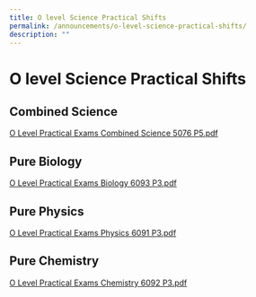 ```yaml
---
title: O level Science Practical Shifts
permalink: /announcements/o-level-science-practical-shifts/
description: ""
---
```

# O level Science Practical Shifts

## Combined Science

[O Level Practical Exams Combined Science 5076 P5.pdf](/files/O%20Level%20Practical%20Exams%20Combined%20Science%205076%20P5.pdf)  

## Pure Biology

[O Level Practical Exams Biology 6093 P3.pdf](/files/O%20Level%20Practical%20Exams%20Biology%206093%20P3.pdf)  

## Pure Physics

[O Level Practical Exams Physics 6091 P3.pdf](/files/O%20Level%20Practical%20Exams%20Physics%206091%20P3.pdf)  

## Pure Chemistry

[O Level Practical Exams Chemistry 6092 P3.pdf](/files/O%20Level%20Practical%20Exams%20Chemistry%206092%20P3.pdf)